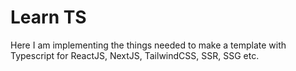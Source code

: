 # Learn TS

Here I am implementing the things needed to make a template with Typescript for ReactJS, NextJS, TailwindCSS, SSR, SSG etc.